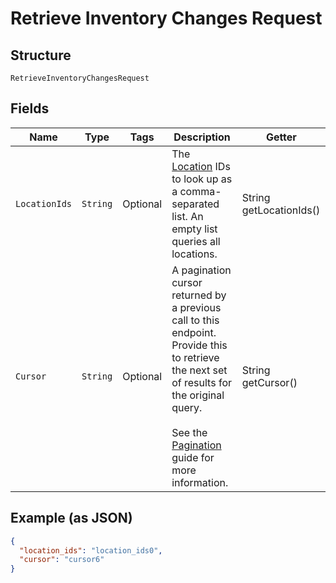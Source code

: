 
# Retrieve Inventory Changes Request

## Structure

`RetrieveInventoryChangesRequest`

## Fields

| Name | Type | Tags | Description | Getter |
|  --- | --- | --- | --- | --- |
| `LocationIds` | `String` | Optional | The [Location](/doc/models/location.md) IDs to look up as a comma-separated<br>list. An empty list queries all locations. | String getLocationIds() |
| `Cursor` | `String` | Optional | A pagination cursor returned by a previous call to this endpoint.<br>Provide this to retrieve the next set of results for the original query.<br><br>See the [Pagination](https://developer.squareup.com/docs/working-with-apis/pagination) guide for more information. | String getCursor() |

## Example (as JSON)

```json
{
  "location_ids": "location_ids0",
  "cursor": "cursor6"
}
```

